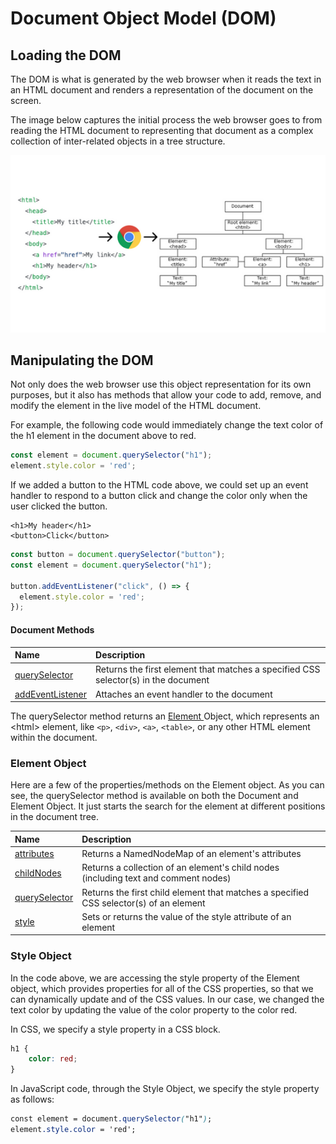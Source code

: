 # Document Object Model \(DOM\)

## Loading the DOM

The DOM is what is generated by the web browser when it reads the text in an HTML document and renders a representation of the document on the screen.

The image below captures the initial process the web browser goes to from reading the HTML document to representing that document as a complex collection of inter-related objects in a tree structure.

![](../.gitbook/assets/image%20%28158%29.png)

## Manipulating the DOM

Not only does the web browser use this object representation for its own purposes, but it also has methods that allow your code to add, remove, and modify the element in the live model of the HTML document.

For example, the following code would immediately change the text color of the h1 element in the document above to red.

```javascript
const element = document.querySelector("h1");
element.style.color = 'red';
```

If we added a button to the HTML code above, we could set up an event handler to respond to a button click and change the color only when the user clicked the button.

```markup
<h1>My header</h1>
<button>Click</button>
```

```javascript
const button = document.querySelector("button");
const element = document.querySelector("h1");

button.addEventListener("click", () => {
  element.style.color = 'red';
});

```

#### Document Methods

| Name | Description |
| :--- | :--- |
| [querySelector](https://www.w3schools.com/jsref/met_document_queryselector.asp) | Returns the first element that matches a specified CSS selector\(s\) in the document |
| [addEventListener](https://www.w3schools.com/jsref/met_document_addeventlistener.asp) | Attaches an event handler to the document |

The querySelector method returns an [Element ](https://www.w3schools.com/jsref/dom_obj_all.asp)Object, which represents an &lt;html&gt; element, like `<p>`, `<div>`, `<a>`, `<table>`, or any other HTML element within the document.

### Element Object

Here are a few of the properties/methods on the Element object. As you can see, the querySelector method is available on both the Document and Element Object. It just starts the search for the element at different positions in the document tree.

| Name | Description |
| :--- | :--- |
| [attributes](https://www.w3schools.com/jsref/prop_node_attributes.asp) | Returns a NamedNodeMap of an element's attributes |
| [childNodes](https://www.w3schools.com/jsref/prop_node_childnodes.asp) | Returns a collection of an element's child nodes \(including text and comment nodes\) |
| [querySelector](https://www.w3schools.com/jsref/met_element_queryselector.asp) | Returns the first child element that matches a specified CSS selector\(s\) of an element |
| [style](https://www.w3schools.com/jsref/prop_html_style.asp) | Sets or returns the value of the style attribute of an element |

### Style Object

In the code above, we are accessing the style property of the Element object, which provides properties for all of the CSS properties, so that we can dynamically update and of the CSS values. In our case, we  changed the text color by updating the value of the color property to the color red.

In CSS, we specify a style property in a CSS block.

```css
h1 {
    color: red;
}
```

In JavaScript code, through the Style Object, we specify the style property as follows:

```css
const element = document.querySelector("h1");
element.style.color = 'red';
```

